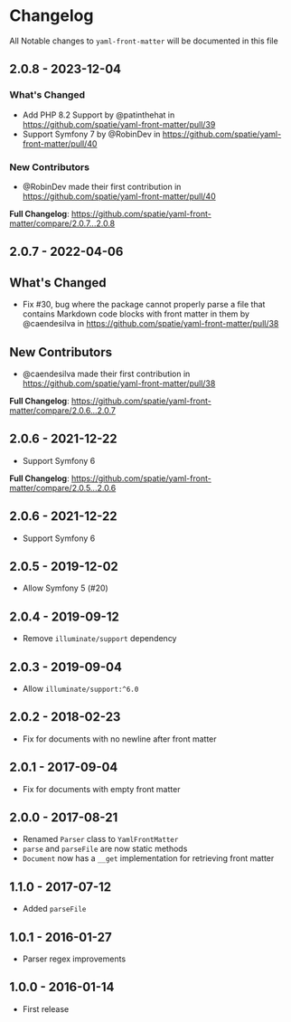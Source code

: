 # Changelog

All Notable changes to `yaml-front-matter` will be documented in this file

## 2.0.8 - 2023-12-04

### What's Changed

* Add PHP 8.2 Support by @patinthehat in https://github.com/spatie/yaml-front-matter/pull/39
* Support Symfony 7 by @RobinDev in https://github.com/spatie/yaml-front-matter/pull/40

### New Contributors

* @RobinDev made their first contribution in https://github.com/spatie/yaml-front-matter/pull/40

**Full Changelog**: https://github.com/spatie/yaml-front-matter/compare/2.0.7...2.0.8

## 2.0.7 - 2022-04-06

## What's Changed

- Fix #30, bug where the package cannot properly parse a file that contains Markdown code blocks with front matter in them by @caendesilva in https://github.com/spatie/yaml-front-matter/pull/38

## New Contributors

- @caendesilva made their first contribution in https://github.com/spatie/yaml-front-matter/pull/38

**Full Changelog**: https://github.com/spatie/yaml-front-matter/compare/2.0.6...2.0.7

## 2.0.6 - 2021-12-22

- Support Symfony 6

**Full Changelog**: https://github.com/spatie/yaml-front-matter/compare/2.0.5...2.0.6

## 2.0.6 - 2021-12-22

- Support Symfony 6

## 2.0.5 - 2019-12-02

- Allow Symfony 5 (#20)

## 2.0.4 - 2019-09-12

- Remove `illuminate/support` dependency

## 2.0.3 - 2019-09-04

- Allow `illuminate/support:^6.0`

## 2.0.2 - 2018-02-23

- Fix for documents with no newline after front matter

## 2.0.1 - 2017-09-04

- Fix for documents with empty front matter

## 2.0.0 - 2017-08-21

- Renamed `Parser` class to `YamlFrontMatter`
- `parse` and `parseFile` are now static methods
- `Document` now has a `__get` implementation for retrieving front matter

## 1.1.0 - 2017-07-12

- Added `parseFile`

## 1.0.1 - 2016-01-27

- Parser regex improvements

## 1.0.0 - 2016-01-14

- First release
